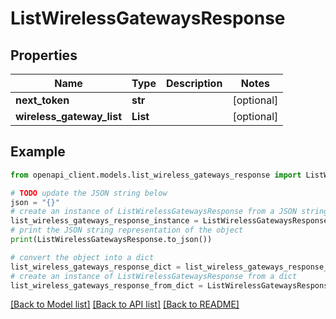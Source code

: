 # ListWirelessGatewaysResponse


## Properties

Name | Type | Description | Notes
------------ | ------------- | ------------- | -------------
**next_token** | **str** |  | [optional] 
**wireless_gateway_list** | **List** |  | [optional] 

## Example

```python
from openapi_client.models.list_wireless_gateways_response import ListWirelessGatewaysResponse

# TODO update the JSON string below
json = "{}"
# create an instance of ListWirelessGatewaysResponse from a JSON string
list_wireless_gateways_response_instance = ListWirelessGatewaysResponse.from_json(json)
# print the JSON string representation of the object
print(ListWirelessGatewaysResponse.to_json())

# convert the object into a dict
list_wireless_gateways_response_dict = list_wireless_gateways_response_instance.to_dict()
# create an instance of ListWirelessGatewaysResponse from a dict
list_wireless_gateways_response_from_dict = ListWirelessGatewaysResponse.from_dict(list_wireless_gateways_response_dict)
```
[[Back to Model list]](../README.md#documentation-for-models) [[Back to API list]](../README.md#documentation-for-api-endpoints) [[Back to README]](../README.md)



